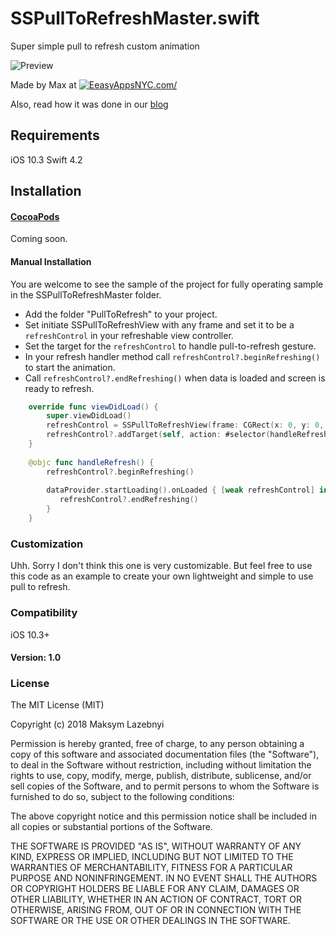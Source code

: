 # SSPullToRefreshMaster.swift
Super simple pull to refresh custom animation

![Preview](http://easyappsnyc.com/wp-content/uploads/2018/11/SSPullToRefreshExample.gif)

Made by Max at [![EeasyAppsNYC.com/](http://easyappsnyc.com/)](http://easyappsnyc.com/)

Also, read how it was done in our [blog](http://yalantis.com/blog/how-we-created-guillotine-menu-animation/)


## Requirements
iOS 10.3 Swift 4.2


## Installation

#### [CocoaPods](http://cocoapods.org)
Coming soon.

#### Manual Installation

You are welcome to see the sample of the project for fully operating sample in the SSPullToRefreshMaster folder.

* Add the folder "PullToRefresh" to your project.
* Set initiate SSPullToRefreshView with any frame  and set it to be a `refreshControl` in your refreshable view controller.
* Set the target for the `refreshControl` to handle pull-to-refresh gesture. 
* In your refresh handler method call `refreshControl?.beginRefreshing()` to start the animation.
* Call `refreshControl?.endRefreshing()` when data is loaded and screen is ready to refresh.

```swift
    override func viewDidLoad() {
        super.viewDidLoad()
        refreshControl = SSPullToRefreshView(frame: CGRect(x: 0, y: 0, width: 100, height: 100))
        refreshControl?.addTarget(self, action: #selector(handleRefresh), for: .valueChanged)
    }
    
    @objc func handleRefresh() {
        refreshControl?.beginRefreshing()
        
        dataProvider.startLoading().onLoaded { [weak refreshControl] in
           refreshControl?.endRefreshing()
        }
    }
```

### Customization

Uhh. Sorry I don't think this one is very customizable. But feel free to use this code as an example to create your own lightweight and simple to use pull to refresh.

### Compatibility

iOS 10.3+

#### Version: 1.0

### License

The MIT License (MIT)

Copyright (c) 2018 Maksym Lazebnyi

Permission is hereby granted, free of charge, to any person obtaining a copy
of this software and associated documentation files (the "Software"), to deal
in the Software without restriction, including without limitation the rights
to use, copy, modify, merge, publish, distribute, sublicense, and/or sell
copies of the Software, and to permit persons to whom the Software is
furnished to do so, subject to the following conditions:

The above copyright notice and this permission notice shall be included in all
copies or substantial portions of the Software.

THE SOFTWARE IS PROVIDED "AS IS", WITHOUT WARRANTY OF ANY KIND, EXPRESS OR
IMPLIED, INCLUDING BUT NOT LIMITED TO THE WARRANTIES OF MERCHANTABILITY,
FITNESS FOR A PARTICULAR PURPOSE AND NONINFRINGEMENT. IN NO EVENT SHALL THE
AUTHORS OR COPYRIGHT HOLDERS BE LIABLE FOR ANY CLAIM, DAMAGES OR OTHER
LIABILITY, WHETHER IN AN ACTION OF CONTRACT, TORT OR OTHERWISE, ARISING FROM,
OUT OF OR IN CONNECTION WITH THE SOFTWARE OR THE USE OR OTHER DEALINGS IN THE
SOFTWARE.
